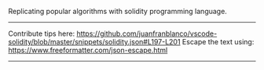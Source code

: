 Replicating popular algorithms with solidity programming language.

---

Contribute tips here: https://github.com/juanfranblanco/vscode-solidity/blob/master/snippets/solidity.json#L197-L201
Escape the text using: https://www.freeformatter.com/json-escape.html

---
